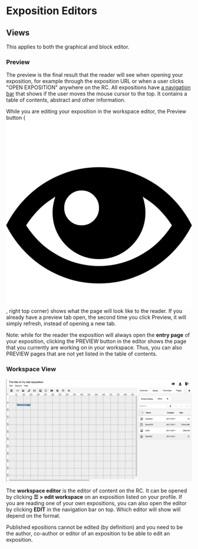

# Exposition Editors

## Views

This applies to both the graphical and block editor. 
 
### Preview

The preview is the final result that the reader will see when
opening your exposition, for example through the exposition
URL or when a user clicks "OPEN EXPOSITION" anywhere on the RC.
All expositions have [a navigation bar](#navigation) that shows if the user moves the mouse cursor to the top.
It contains a table of contents, abstract and other information.

While you are editing your exposition in the workspace editor, the
Preview button (<img src="images/eye_metro.svg" class="icon" />, right top corner) shows what the page will look like
to the reader. If you already have a preview tab open, the second time
you click Preview, it will simply refresh, instead of opening a new
tab.

<!-- THIS SHOULD BE IN VIDEO AND AUDIO TOOLS ?
Note, that the video player, the audio player, the slideshow and object tool are only displayed fully in this PREVIEW view. 
-->

Note: while for the reader the exposition will always open the __entry page__
of your exposition, clicking the PREVIEW button in the editor shows the page that you
currently are working on in your workspace. Thus, you can also PREVIEW
pages that are not yet listed in the table of contents. 

### Workspace View

<a id="workspace-editor-for-graphical-expositions"></a>

![workspace view of the graphical exposition format](images/workspace-view-2018.png "workspace view")

The __workspace editor__ is the editor of content on the RC. It can be opened by clicking __☰ > edit workspace__ on an exposition listed on your profile. If you are reading one of your own expositions, you can also open the editor by clicking __EDIT__ in the navigation bar on top. Which editor will show will depend on the format.

Published epositions cannot be edited (by definition) and you need to be the author, co-author or editor of an exposition to be able to edit an exposition.



<!-- ### Note view
 
The note-view is to be used in conjunction with the note-tool of the
RC. Notes are meant to be used to communicate between author and
reviewers or supervisors and authors. The note-view displays a list of
all the notes that are within an exposition. One can filter this list
based on the author, assignee and depending on its status (resolved,
unresolved). You can also change these parameters in this view. 

### Text view

The text-view displays the text content of your exposition. You can
activate the text-view by clicking on the button on the
view-options. You have the opportunity to show or hide changes. You
can also sort the items and open the html-editor to directly edit the
content in the text-view.
 
You can close both views by clicking on "close note view" or "close
text view" in the top-right.

For more info on specific tools, see [workspace](#research-catalogue-workspace-tools). -->
